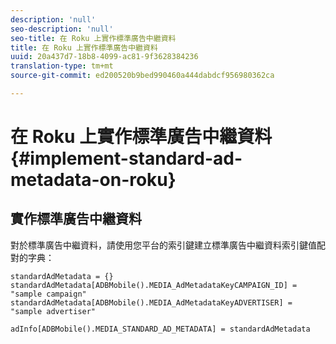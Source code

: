 ```yaml
---
description: 'null'
seo-description: 'null'
seo-title: 在 Roku 上實作標準廣告中繼資料
title: 在 Roku 上實作標準廣告中繼資料
uuid: 20a437d7-18b8-4099-ac81-9f3628384236
translation-type: tm+mt
source-git-commit: ed200520b9bed990460a444dabdcf956980362ca

---
```



# 在 Roku 上實作標準廣告中繼資料{#implement-standard-ad-metadata-on-roku}

## 實作標準廣告中繼資料

對於標準廣告中繼資料，請使用您平台的索引鍵建立標準廣告中繼資料索引鍵值配對的字典：

```
standardAdMetadata = {} 
standardAdMetadata[ADBMobile().MEDIA_AdMetadataKeyCAMPAIGN_ID] = "sample campaign" 
standardAdMetadata[ADBMobile().MEDIA_AdMetadataKeyADVERTISER] = "sample advertiser" 

adInfo[ADBMobile().MEDIA_STANDARD_AD_METADATA] = standardAdMetadata 
```

